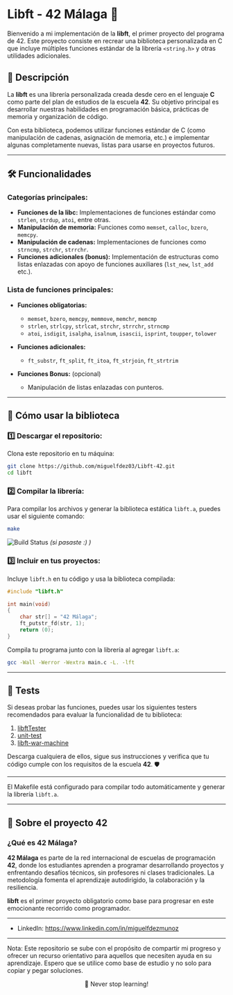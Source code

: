 # Libft - 42 Málaga 🌟

Bienvenido a mi implementación de la **libft**, el primer proyecto del programa de 42. Este proyecto consiste en recrear una biblioteca personalizada en C que incluye múltiples funciones estándar de la librería `<string.h>` y otras utilidades adicionales.

## 📜 Descripción

La **libft** es una librería personalizada creada desde cero en el lenguaje **C** como parte del plan de estudios de la escuela **42**. Su objetivo principal es desarrollar nuestras habilidades en programación básica, prácticas de memoria y organización de código.

Con esta biblioteca, podemos utilizar funciones estándar de C (como manipulación de cadenas, asignación de memoria, etc.) e implementar algunas completamente nuevas, listas para usarse en proyectos futuros.

---

## 🛠️ Funcionalidades

### Categorías principales:
- **Funciones de la libc:** Implementaciones de funciones estándar como `strlen`, `strdup`, `atoi`, entre otras.
- **Manipulación de memoria:** Funciones como `memset`, `calloc`, `bzero`, `memcpy`.
- **Manipulación de cadenas:** Implementaciones de funciones como `strncmp`, `strchr`, `strrchr`.
- **Funciones adicionales (bonus):** Implementación de estructuras como listas enlazadas con apoyo de funciones auxiliares (`lst_new`, `lst_add` etc.).

### Lista de funciones principales:
- **Funciones obligatorias:**
    - `memset`, `bzero`, `memcpy`, `memmove`, `memchr`, `memcmp`
    - `strlen`, `strlcpy`, `strlcat`, `strchr`, `strrchr`, `strncmp`
    - `atoi`, `isdigit`, `isalpha`, `isalnum`, `isascii`, `isprint`, `toupper`, `tolower`

- **Funciones adicionales:**
    - `ft_substr`, `ft_split`, `ft_itoa`, `ft_strjoin`, `ft_strtrim`

- **Funciones Bonus:** (opcional)
    - Manipulación de listas enlazadas con punteros.

---

## 🚀 Cómo usar la biblioteca

### 1️⃣ Descargar el repositorio:
Clona este repositorio en tu máquina:
```bash
git clone https://github.com/miguelfdez03/Libft-42.git
cd libft
```

### 2️⃣ Compilar la librería:
Para compilar los archivos y generar la biblioteca estática `libft.a`, puedes usar el siguiente comando:
```bash
make
```

![Build Status](https://img.shields.io/badge/build-passing-brightgreen) *(si pasaste :) )*

### 3️⃣ Incluir en tus proyectos:
Incluye `libft.h` en tu código y usa la biblioteca compilada:
```c
#include "libft.h"

int main(void)
{
    char str[] = "42 Málaga";
    ft_putstr_fd(str, 1);
    return (0);
}
```

Compila tu programa junto con la librería al agregar `libft.a`:
```bash
gcc -Wall -Werror -Wextra main.c -L. -lft
```

---

## 🧪 Tests

Si deseas probar las funciones, puedes usar los siguientes testers recomendados para evaluar la funcionalidad de tu biblioteca:

1. [libftTester](https://github.com/Tripouille/libftTester)
2. [unit-test](https://github.com/alelievr/libft-unit-test)
3. [libft-war-machine](https://github.com/ska42/libft-war-machine)

Descarga cualquiera de ellos, sigue sus instrucciones y verifica que tu código cumple con los requisitos de la escuela **42**. 🛡️

---

El Makefile está configurado para compilar todo automáticamente y generar la librería `libft.a`.

---

## 🏫 Sobre el proyecto 42

### ¿Qué es **42 Málaga**?

**42 Málaga** es parte de la red internacional de escuelas de programación **42**, donde los estudiantes aprenden a programar desarrollando proyectos y enfrentando desafíos técnicos, sin profesores ni clases tradicionales. La metodología fomenta el aprendizaje autodirigido, la colaboración y la resiliencia.

**libft** es el primer proyecto obligatorio como base para progresar en este emocionante recorrido como programador.

---


- LinkedIn: https://www.linkedin.com/in/miguelfdezmunoz

---

Nota: Este repositorio se sube con el propósito de compartir mi progreso y ofrecer un recurso orientativo para aquellos que necesiten ayuda en su aprendizaje. Espero que se utilice como base de estudio y no solo para copiar y pegar soluciones.
<p align="center">🚀 Never stop learning!</p>
